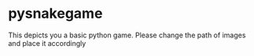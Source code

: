 # pysnakegame
This depicts you a basic python game.
Please change the path of images and place it accordingly 
